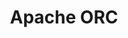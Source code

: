 ---
blog: https://orc.apache.org/news/
codehost: https://github.com/https://github.com/apache/orc
logohandle: apache_orc
sort: orc
tags:
- apache
- database
title: Apache ORC
website: https://orc.apache.org/
---